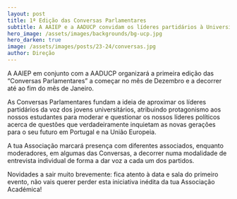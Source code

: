 ```yaml
---
layout: post
title: 1ª Edição das Conversas Parlamentares
subtitle: A AAIEP e a AADUCP convidam os líderes partidários à Universidade Católica para uma conversa sobre o futuro do país, da Europa e dos jovens.  
hero_image: /assets/images/backgrounds/bg-ucp.jpg
hero_darken: true
image: /assets/images/posts/23-24/conversas.jpg
author: Direção
---
```


A AAIEP em conjunto com a AADUCP organizará a primeira edição das “Conversas Parlamentares” a começar no mês de Dezembro e a decorrer até ao fim do mês de Janeiro. 

As Conversas Parlamentares fundam a ideia de aproximar os líderes partidários da voz dos jovens universitários, atribuindo protagonismo aos nossos estudantes para moderar e questionar os nossos líderes políticos acerca de questões que verdadeiramente inquietam as novas gerações para o seu futuro em Portugal e na União Europeia.

A tua Associação marcará presença com diferentes associados, enquanto moderadores, em algumas das Conversas, a decorrer numa modalidade de entrevista individual de forma a dar voz a cada um dos partidos.

Novidades a sair muito brevemente: fica atento à data e sala do primeiro evento, não vais querer perder esta iniciativa inédita da tua Associação Académica!